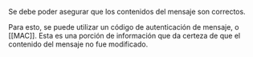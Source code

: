 Se debe poder asegurar que los contenidos del mensaje son correctos.

Para esto, se puede utilizar un código de autenticación de mensaje, o [[MAC]]. Esta es una porción de información que da certeza de que el contenido del mensaje no fue modificado.
